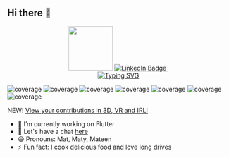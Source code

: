 ## Hi there 👋
<div id="header" align="center">  
  <img src="https://media1.giphy.com/media/VVOeS3aglQLSnVSOg9/giphy.gif" width="100"/>
  
  <a href="https://www.linkedin.com/in/muhammadmateen027" >
  <img src="https://img.shields.io/badge/LinkedIn-blue?style=for-the-badge&logo=linkedin&logoColor=white" alt="LinkedIn Badge"/>
  </a>

  <img src="https://komarev.com/ghpvc/?username=muhammadmateen027&style=for-the-badge&color=blue" alt=""/>
  <br>
  <a href="https://git.io/typing-svg"><img src="https://readme-typing-svg.herokuapp.com?font=Fira+Code&weight=500&size=30&duration=3000&pause=1000&color=21AEF7&center=true&width=800&lines=Welcome+to+my+profile!;I+am+Muhammad+Mateen%2C+Flutter+engineer+%E2%9D%A4%EF%B8%8F" alt="Typing SVG" /></a> 
  
</div>

![coverage][flutter_version]
![coverage][dart_version]
![coverage][android]
![coverage][bloc_version]
![coverage][override_bloc_version]
![coverage][sentry_io]
![coverage][dio]

NEW! [View your contributions in 3D, VR and IRL!](https://skyline.github.com/muhammadmateen027/2022)

<!---
#### This activity was calculated at [codersrank](https://profile.codersrank.io/user/muhammadmateen027/)(shows private repository's commits)
<img width="845" alt="image" src="https://user-images.githubusercontent.com/24449076/123458248-6ad70380-d617-11eb-9df7-6c6576108a7f.png">
-->

- 🔭 I’m currently working on Flutter
- 💬 Let's have a chat [here](https://www.linkedin.com/in/muhammadmateen027)
- 😄 Pronouns: Mat, Maty, Mateen
- ⚡ Fun fact: I cook delicious food and love long drives


<!---
[![Top Langs](https://github-readme-stats.vercel.app/api/top-langs/?username=muhammadmateen027&layout=compact)](https://github.com/muhammadmateen027/github-readme-stats)
[![Mateen's GitHub stats](https://github-readme-stats.vercel.app/api?username=muhammadmateen027&show_icons=true)](https://github.com/muhammadmateen027/github-readme-stats)
-->

<!-- 
<img src="https://cr-ss-service.azurewebsites.net/api/ScreenShot?widget=summary&username=muhammadmateen027&badges=2&show-avatar=false&style=23000;--border-radius:10px&branding=false"/> -->


<!-- <img
  src="https://cr-ss-service.azurewebsites.net/api/ScreenShot?widget=activity&username=muhammadmateen027&labels=true&tooltip=true"
/> -->


<!--
**muhammadmateen027/muhammadmateen027** is a ✨ _special_ ✨ repository because its `README.md` (this file) appears on your GitHub profile.
Here are some ideas to get you started:

- 🔭 I’m currently working on ...
- 🌱 I’m currently learning ...
- 👯 I’m looking to collaborate on ...
- 🤔 I’m looking for help with ...
- 💬 Ask me about ...
- 📫 How to reach me: ...
- 😄 Pronouns: ...
- ⚡ Fun fact: ...
-->

[android]: https://img.shields.io/badge/Android-98eb34.svg

[flutter_version]: https://img.shields.io/badge/flutter-3.7.0-1389FD.svg

[dart_version]: https://img.shields.io/badge/Dart-2.19.0-1389FD.svg

[state_management]: https://img.shields.io/badge/State_Management-42b983.svg

[bloc_version]: https://img.shields.io/badge/BLoC-8.1.1-42b983.svg

[override_bloc_version]: https://img.shields.io/badge/Override_BLoC-upcoming_version-42b983.svg

[sentry_io]: https://img.shields.io/badge/Sentry-6.19.0-362d59.svg

[database]: https://img.shields.io/badge/database-66ffff.svg

[hive]: https://img.shields.io/badge/hive-2.0.4-66ffff.svg

[dio]: https://img.shields.io/badge/dio-4.0.0-4334eb.svg

[production]: https://img.shields.io/badge/Production-0bbf5c.svg

[development]: https://img.shields.io/badge/Development-b6d91c.svg

[staging]: https://img.shields.io/badge/Staging-edd013.svg

[coverage_badge]: coverage_badge.svg

[flutter_localizations_link]: https://api.flutter.dev/flutter/flutter_localizations/flutter_localizations-library.html

[internationalization_link]: https://flutter.dev/docs/development/accessibility-and-localization/internationalization

[very_good_analysis_badge]: https://img.shields.io/badge/style-very_good_analysis-B22C89.svg

[very_good_analysis_link]: https://pub.dev/packages/very_good_analysis

